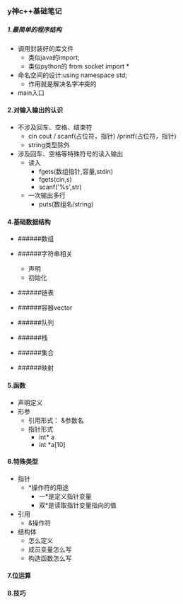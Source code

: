 ### y神c++基础笔记

##### 1.最简单的程序结构

* 调用封装好的库文件 
  * 类似java的import; 
  * 类似python的 from socket import * 
* 命名空间的设计:using namespace std; 
  * 作用就是解决名字冲突的
*  main入口

#### 2.对输入输出的认识

* 不涉及回车、空格、结束符 
  * cin cout / scanf(占位符，指针) /printf(占位符，指针)
  * string类型除外
* 涉及回车、空格等特殊符号的读入输出
  * 读入
    * fgets(数组指针,容量,stdin)
    * fgets(cin,s)
    * scanf('%s',str)
  * 一次输出多行
    * puts(数组名/string)

#### 4.基础数据结构

* ######数组

* ######字符串相关

  * 声明
  * 初始化

* ######链表

* ######容器vector

* ######队列

* ######栈

* ######集合

* ######映射



#### 5.函数

* 声明定义
* 形参
  * 引用形式： &参数名
  * 指针形式
    * int* a
    * int *a[10]

#### 6.特殊类型

* 指针
  * *操作符的用途
    * 一*是定义指针变量
    * 双*是读取指针变量指向的值
* 引用
  * &操作符
* 结构体
  * 怎么定义
  * 成员变量怎么写
  * 构造函数怎么写



#### 7.位运算





#### 8.技巧

